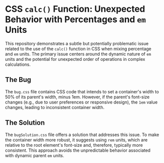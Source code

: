 # CSS `calc()` Function: Unexpected Behavior with Percentages and `em` Units

This repository demonstrates a subtle but potentially problematic issue related to the use of the `calc()` function in CSS when mixing percentage and `em` units.  The primary issue centers around the dynamic nature of `em` units and the potential for unexpected order of operations in complex calculations.

## The Bug

The `bug.css` file contains CSS code that intends to set a container's width to 50% of its parent's width, minus 1em.  However, if the parent's font-size changes (e.g., due to user preferences or responsive design), the `1em` value changes, leading to inconsistent container width.

## The Solution

The `bugSolution.css` file offers a solution that addresses this issue.  To make the container width more robust, it suggests using `rem` units, which are relative to the root element's font-size and, therefore, typically more consistent.  This approach avoids the unpredictable behavior associated with dynamic parent `em` units.